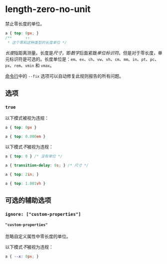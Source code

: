 # length-zero-no-unit

禁止零长度的单位。

```css
a { top: 0px; }
/**      ↑↑
 * 这个零和这种类型的长度单位 */
```

*长度*指距离测量。长度是*尺寸*，即*数字*后面紧跟*单位标识符*。但是对于零长度，单元标识符是可选的。长度单位是：`em`、`ex`、`ch`、`vw`、`vh`、`cm`、`mm`、`in`、`pt`、`pc`、`px`、`rem`、`vmin` 和 `vmax`。

[命令行](../../../docs/user-guide/cli.md#自动修复错误)中的 `--fix` 选项可以自动修复此规则报告的所有问题。

## 选项

### `true`

以下模式被视为违规：

```css
a { top: 0px }
```

```css
a { top: 0.000em }
```

以下模式*不*被视为违规：

```css
a { top: 0 } /* 没有单位 */
```

```css
a { transition-delay: 0s; } /* 尺寸 */
```

```css
a { top: 2in; }
```

```css
a { top: 1.001vh }
```

## 可选的辅助选项

### `ignore: ["custom-properties"]`

#### `"custom-properties"`

忽略自定义属性中零长度的单位。

以下模式*不*被视为违规：

```css
a { --x: 0px; }
```
